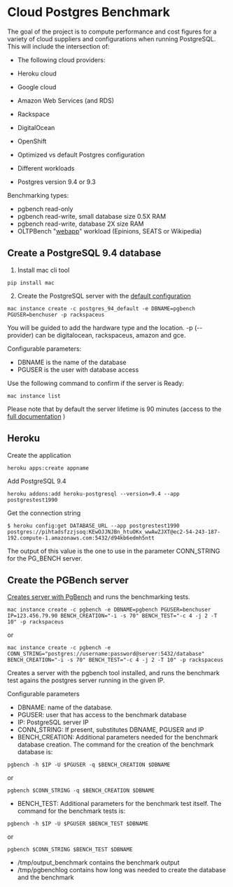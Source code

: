 # Cloud Postgres Benchmark

The goal of the project is to compute performance and cost figures for a
variety of cloud suppliers and configurations when running PostgreSQL.
This will include the intersection of:

 - The following cloud providers: 
  -  Heroku cloud
  -  Google cloud
  -  Amazon Web Services (and RDS)
  -  Rackspace
  -  DigitalOcean
  -  OpenShift


-  Optimized vs default Postgres configuration
-  Different workloads
-  Postgres version 9.4 or 9.3

Benchmarking types:
 - pgbench read-only
 - pgbench read-write, small database size 0.5X RAM
 - pgbench read-write, database 2X size RAM
 - OLTPBench "[webapp](http://oltpbenchmark.com/wiki/index.php?title=Main_Page)" workload (Epinions, SEATS or Wikipedia)
  
## Create a PostgreSQL 9.4 database

1. Install mac cli tool

  ```
  pip install mac
  ```

2. Create the PostgreSQL server with the [default configuration](https://alpha.manageacloud.com/configuration/postgres_94_default)
 ```
 mac instance create -c postgres_94_default -e DBNAME=pgbench PGUSER=benchuser -p rackspaceus
 ```
 You will be guided to add the hardware type and the location. -p (--provider) can be digitalocean, rackspaceus, amazon and gce. 
 
 Configurable parameters:
 * DBNAME is the name of the database
 * PGUSER is the user with database access

 Use the following command to confirm if the server is Ready:
 ```
 mac instance list
 ```

 Please note that by default the server lifetime is 90 minutes (access to the [full documentation](https://alpha.manageacloud.com/article/orchestration/cli/instance/create) )
 
## Heroku

Create the application
```
heroku apps:create appname
```

Add PostgreSQL 9.4
```
heroku addons:add heroku-postgresql --version=9.4 --app postgrestest1990
```

Get the connection string
```
$ heroku config:get DATABASE_URL --app postgrestest1990
postgres://pihtadsfzzjsoq:KEwOJJNJBn_htuOKx_wwAwZJXT@ec2-54-243-187-192.compute-1.amazonaws.com:5432/d94kb6edmh5ntt
```
The output of this value is the one to use in the parameter CONN_STRING for the PG_BENCH server.

## Create the PGBench server 

[Creates server with PgBench](https://alpha.manageacloud.com/configuration/pgbench) and runs the benchmarking tests.

 ```
 mac instance create -c pgbench -e DBNAME=pgbench PGUSER=benchuser IP=123.456.79.90 BENCH_CREATION="-i -s 70" BENCH_TEST="-c 4 -j 2 -T 10" -p rackspaceus
 ```
 or
 ```
 mac instance create -c pgbench -e CONN_STRING="postgres://username:password@server:5432/database" BENCH_CREATION="-i -s 70" BENCH_TEST="-c 4 -j 2 -T 10" -p rackspaceus
 ```
 Creates a server with the pgbench tool installed, and runs the benchmark test agains the postgres server running in the given IP.
 
 Configurable parameters
 * DBNAME: name of the database.
 * PGUSER: user that has access to the benchmark database
 * IP: PostgreSQL server IP
 * CONN_STRING: If present, substitutes DBNAME, PGUSER and IP
 * BENCH_CREATION: Additional parameters needed for the benchmark database creation. 
 The command for the creation of the benchmark database is:
 ```
 pgbench -h $IP -U $PGUSER -q $BENCH_CREATION $DBNAME
 ```
 or 
 ```
 pgbench $CONN_STRING -q $BENCH_CREATION $DBNAME
 ```

 * BENCH_TEST: Additional parameters for the benchmark test itself.
 The command for the benchmark tests is:
 ```
 pgbench -h $IP -U $PGUSER $BENCH_TEST $DBNAME
 ```
 or 
 ```
 pgbench $CONN_STRING $BENCH_TEST $DBNAME
 ```
 
 - /tmp/output_benchmark contains the benchmark output
 - /tmp/pgbenchlog contains how long was needed to create the database and the benchmark
 

